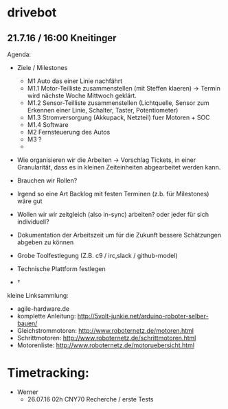 # drivebot

21.7.16 / 16:00 Kneitinger
--------------------------
 
Agenda:
 * Ziele / Milestones
   * M1 Auto das einer Linie nachfährt 
    * M1.1 Motor-Teilliste zusammenstellen (mit Steffen klaeren) -> Termin wird nächste Woche Mittwoch geklärt. 
    * M1.2 Sensor-Teilliste zusammenstellen (Lichtquelle, Sensor zum Erkennen einer Linie, Schalter, Taster, Potentiometer)
    * M1.3 Stromversorgung (Akkupack, Netzteil) fuer Motoren + SOC
    * M1.4 Software
   * M2 Fernsteuerung des Autos
   * M3 ?
   * 
   


* Wie organisieren wir die Arbeiten -> Vorschlag Tickets, in einer Granularität, dass es in kleinen Zeiteinheiten abgearbeitet werden kann.
* Brauchen wir Rollen?
* Irgend so eine Art Backlog mit festen Terminen (z.b. für Milestones) wäre gut
* Wollen wir wir zeitgleich (also in-sync) arbeiten? oder jeder für sich individuell?
* Dokumentation der Arbeitszeit um für die Zukunft bessere Schätzungen abgeben zu können
* Grobe Toolfestlegung (Z.B. c9 / irc,slack / github-model)
* Technische Plattform festlegen
* †

kleine Linksammlung:
  * agile-hardware.de
  * komplette Anleitung: http://5volt-junkie.net/arduino-roboter-selber-bauen/
  * Gleichstrommotoren: http://www.roboternetz.de/motoren.html
  * Schrittmotoren: http://www.roboternetz.de/schrittmotoren.html
  * Motorenliste: http://www.roboternetz.de/motoruebersicht.html

Timetracking:
=============
* Werner
  - 26.07.16 02h CNY70 Recherche / erste Tests  
